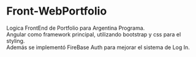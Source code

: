 # Front-WebPortfolio

Logica FrontEnd de Portfolio para Argentina Programa.  
Angular como framework principal, utilizando bootstrap y css para el styling.  
Además se implementó FireBase Auth para mejorar el sistema de Log In.
